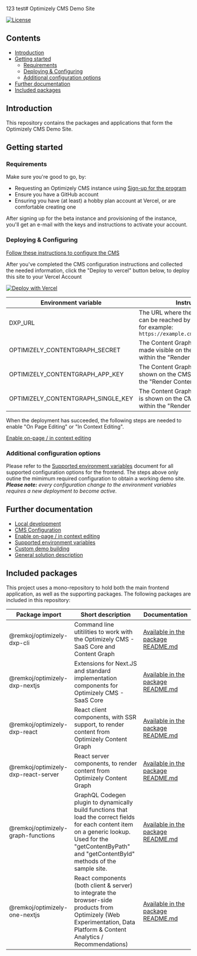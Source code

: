 123 test# Optimizely CMS Demo Site <!-- omit in toc -->

[![License](https://img.shields.io/badge/License-Apache_2.0-blue.svg)](./LICENSE)

## Contents <!-- omit in toc -->
- [Introduction](#introduction)
- [Getting started](#getting-started)
  - [Requirements](#requirements)
  - [Deploying \& Configuring](#deploying--configuring)
  - [Additional configuration options](#additional-configuration-options)
- [Further documentation](#further-documentation)
- [Included packages](#included-packages)


## Introduction
This repository contains the packages and applications that form the Optimizely CMS Demo Site.

## Getting started
### Requirements
Make sure you're good to go, by:
- Requesting an Optimizely CMS instance using [Sign-up for the program](https://www.optimizely.com/saas-core-waitlist/)
- Ensure you have a GitHub account
- Ensuring you have (at least) a hobby plan account at Vercel, or are comfortable creating one

After signing up for the beta instance and provisioning of the instance, you'll get an e-mail with the keys and instructions to activate your account.

### Deploying & Configuring
[Follow these instructions to configure the CMS](docs/cms-config.md)

After you've completed the CMS configuration instructions and collected the needed information, click the "Deploy to vercel" button below, to deploy this site to your Vercel Account

[![Deploy with Vercel](https://vercel.com/button)](https://vercel.com/new/clone?repository-url=https%3A%2F%2Fgithub.com%2Fepiserver%2Fcms-saas-vercel-demo&env=DXP_URL,OPTIMIZELY_CONTENTGRAPH_SECRET,OPTIMIZELY_CONTENTGRAPH_APP_KEY,OPTIMIZELY_CONTENTGRAPH_SINGLE_KEY&root-directory=apps/frontend&framework=nextjs&project-name=optly-cms-demo&repository-name=optly-cms-demo&demo-title=Optimizely%20CMS%20Demo&demo-description=A%20site%20powered%20by%20the%20Optimizely%20CMS%2C%20showcasing%20the%20speed%20of%20a%20static%20site%2C%20without%20sacrificing%20editor%20capability.&demo-url=https%3A%2F%2Fsaas-cms-demo.vercel.app%2F&demo-image=https%3A%2F%2Fwww.optimizely.com%2Fglobalassets%2F02.-global-images%2Fproduct-icons%2Ffor-dark-bkgs%2Fopt-icononly_solution_icon_55px_dark_orchestrate.svg)

| Environment variable | Instruction |
| - | - |
| DXP_URL | The URL where the Optimizely CMS can be reached by the build process; for example: `https://example.cms.optimizely.com/`
| OPTIMIZELY_CONTENTGRAPH_SECRET | The Content Graph Secret can be made visible on the CMS Dashboard, within the "Render Content" section. |
| OPTIMIZELY_CONTENTGRAPH_APP_KEY | The Content Graph App key, which is shown on the CMS Dashboard, within the "Render Content" section. |
| OPTIMIZELY_CONTENTGRAPH_SINGLE_KEY | The Content Graph Single key	, which is shown on the CMS Dashboard, within the "Render Content" section. |

When the deployment has succeeded, the following steps are needed to enable "On Page Editing" or "In Context Editing".

[Enable on-page / in context editing](docs/editing.md)

### Additional configuration options

Please refer to the [Supported environment variables](docs/env-vars.md) document for all supported configuration options for the frontend. The steps above only outine the mimimum required configuration to obtain a working demo site. ***Please note:** every configuration change to the environment variables requires a new deployment to become active.*

## Further documentation
* [Local development](docs/dev-env.md)
* [CMS Configuration](docs/cms-config.md)
* [Enable on-page / in context editing](docs/editing.md)
* [Supported environment variables](docs/env-vars.md)
* [Custom demo building](docs/demo-building.md)
* [General solution description](docs/solution/index.md)

## Included packages
This project uses a mono-repository to hold both the main frontend application, as well as the supporting packages. The following packages are included in this repository:

| Package import | Short description | Documentation |
| - | - | - |
| @remkoj/optimizely-dxp-cli | Command line utitilities to work with the Optimizely CMS - SaaS Core and Content Graph | [Available in the package README.md](packages/remkoj/optimizely-dxp-cli/README.md)
| @remkoj/optimizely-dxp-nextjs | Extensions for Next.JS and standard implementation components for Optimizely CMS - SaaS Core  | [Available in the package README.md](packages/remkoj/optimizely-dxp-nextjs/README.md)
| @remkoj/optimizely-dxp-react | React client components, with SSR support, to render content from Optimizely Content Graph | [Available in the package README.md](packages/remkoj/optimizely-dxp-react/README.md)
| @remkoj/optimizely-dxp-react-server | React server components, to render content from Optimizely Content Graph | [Available in the package README.md](packages/remkoj/optimizely-dxp-react-server/README.md)
| @remkoj/optimizely-graph-functions | GraphQL Codegen plugin to dynamically build functions that load the correct fields for each content item on a generic lookup. Used for the "getContentByPath" and "getContentById" methods of the sample site. | [Available in the package README.md](packages/remkoj/optimizely-graph-functions/README.md)
| @remkoj/optimizely-one-nextjs | React components (both client & server) to integrate the browser-side products from Optimizely (Web Experimentation, Data Platform & Content Analytics / Recommendations) | [Available in the package README.md](packages/remkoj/optimizely-one-nextjs/README.md)
